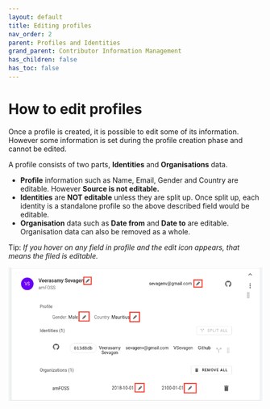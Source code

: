 ```yaml
---
layout: default
title: Editing profiles
nav_order: 2
parent: Profiles and Identities
grand_parent: Contributor Information Management
has_children: false
has_toc: false
---
```


# How to edit profiles

Once a profile is created, it is possible to edit some of its information. However some information is set during the profile creation phase and cannot be edited.

A profile consists of two parts, <strong>Identities</strong> and <strong>Organisations</strong> data.

- <strong>Profile</strong> information such as Name, Email, Gender and Country are editable. However <strong>Source is not editable.</strong>
- <strong>Identities</strong> are <strong>NOT editable</strong> unless they are split up. Once split up, each identity is a standalone profile so the above described field would be editable.
- <strong>Organisation</strong> data such as <strong>Date from</strong> and <strong>Date to</strong> are editable. Organisation data can also be removed as a whole.

Tip: _If you hover on any field in profile and the edit icon appears, that means the filed is editable._

![edit-profile](./assets/edit-profile.png)
